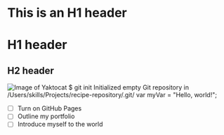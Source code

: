  # This is an H1 header
 # H1 header
 ## H2 header
 ![Image of Yaktocat](https://octodex.github.com/images/yaktocat.png)
 $ git init
 Initialized empty Git repository in /Users/skills/Projects/recipe-repository/.git/ 
 var myVar = "Hello, world!"; 
 - [ ] Turn on GitHub Pages
- [ ] Outline my portfolio
- [ ] Introduce myself to the world
